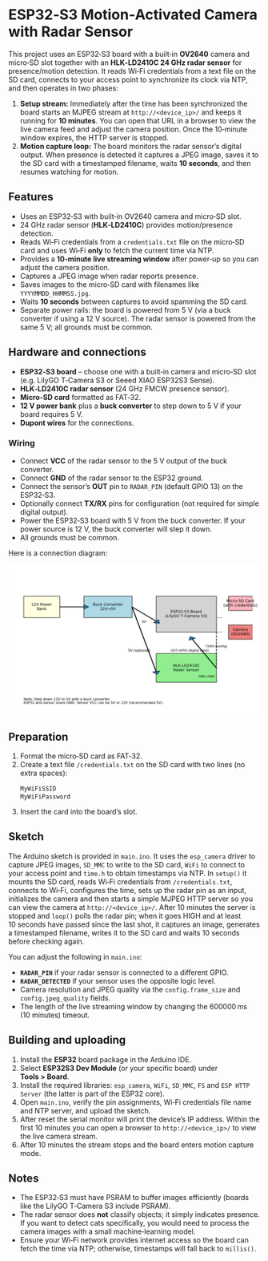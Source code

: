 # ESP32‑S3 Motion‑Activated Camera with Radar Sensor

This project uses an ESP32‑S3 board with a built‑in **OV2640** camera and micro‑SD slot together with an **HLK‑LD2410C 24 GHz radar sensor** for presence/motion detection. It reads Wi‑Fi credentials from a text file on the SD card, connects to your access point to synchronize its clock via NTP, and then operates in two phases:

1. **Setup stream:** Immediately after the time has been synchronized the board starts an MJPEG stream at `http://<device_ip>/` and keeps it running for **10 minutes**.  You can open that URL in a browser to view the live camera feed and adjust the camera position.  Once the 10‑minute window expires, the HTTP server is stopped.
2. **Motion capture loop:** The board monitors the radar sensor’s digital output.  When presence is detected it captures a JPEG image, saves it to the SD card with a timestamped filename, waits **10 seconds**, and then resumes watching for motion.

## Features

- Uses an ESP32‑S3 with built‑in OV2640 camera and micro‑SD slot.
- 24 GHz radar sensor (**HLK‑LD2410C**) provides motion/presence detection.
- Reads Wi‑Fi credentials from a `credentials.txt` file on the micro‑SD card and uses Wi‑Fi **only** to fetch the current time via NTP.
- Provides a **10‑minute live streaming window** after power‑up so you can adjust the camera position.
- Captures a JPEG image when radar reports presence.
- Saves images to the micro‑SD card with filenames like `YYYYMMDD_HHMMSS.jpg`.
- Waits **10 seconds** between captures to avoid spamming the SD card.
- Separate power rails: the board is powered from 5 V (via a buck converter if using a 12 V source).  The radar sensor is powered from the same 5 V; all grounds must be common.

## Hardware and connections

- **ESP32‑S3 board** – choose one with a built‑in camera and micro‑SD slot (e.g. LilyGO T‑Camera S3 or Seeed XIAO ESP32S3 Sense).
- **HLK‑LD2410C radar sensor** (24 GHz FMCW presence sensor).
- **Micro‑SD card** formatted as FAT‑32.
- **12 V power bank** plus a **buck converter** to step down to 5 V if your board requires 5 V.
- **Dupont wires** for the connections.

### Wiring

- Connect **VCC** of the radar sensor to the 5 V output of the buck converter.
- Connect **GND** of the radar sensor to the ESP32 ground.
- Connect the sensor’s **OUT** pin to `RADAR_PIN` (default GPIO 13) on the ESP32‑S3.
- Optionally connect **TX/RX** pins for configuration (not required for simple digital output).
- Power the ESP32‑S3 board with 5 V from the buck converter.  If your power source is 12 V, the buck converter will step it down.
- All grounds must be common.

Here is a connection diagram:

![Connection diagram](esp32s3_ld2410c_scheme.png)

## Preparation

1. Format the micro‑SD card as FAT‑32.
2. Create a text file `/credentials.txt` on the SD card with two lines (no extra spaces):
   ```
   MyWiFiSSID
   MyWiFiPassword
   ```
3. Insert the card into the board’s slot.

## Sketch

The Arduino sketch is provided in `main.ino`. It uses the `esp_camera` driver to capture JPEG images, `SD_MMC` to write to the SD card, `WiFi` to connect to your access point and `time.h` to obtain timestamps via NTP.  In `setup()` it mounts the SD card, reads Wi‑Fi credentials from `/credentials.txt`, connects to Wi‑Fi, configures the time, sets up the radar pin as an input, initializes the camera and then starts a simple MJPEG HTTP server so you can view the camera at `http://<device_ip>/`.  After 10 minutes the server is stopped and `loop()` polls the radar pin; when it goes HIGH and at least 10 seconds have passed since the last shot, it captures an image, generates a timestamped filename, writes it to the SD card and waits 10 seconds before checking again.

You can adjust the following in `main.ino`:

- **`RADAR_PIN`** if your radar sensor is connected to a different GPIO.
- **`RADAR_DETECTED`** if your sensor uses the opposite logic level.
- Camera resolution and JPEG quality via the `config.frame_size` and `config.jpeg_quality` fields.
- The length of the live streaming window by changing the 600000 ms (10 minutes) timeout.

## Building and uploading

1. Install the **ESP32** board package in the Arduino IDE.
2. Select **ESP32S3 Dev Module** (or your specific board) under **Tools > Board**.
3. Install the required libraries: `esp_camera`, `WiFi`, `SD_MMC`, `FS` and `ESP HTTP Server` (the latter is part of the ESP32 core).
4. Open `main.ino`, verify the pin assignments, Wi‑Fi credentials file name and NTP server, and upload the sketch.
5. After reset the serial monitor will print the device’s IP address.  Within the first 10 minutes you can open a browser to `http://<device_ip>/` to view the live camera stream.
6. After 10 minutes the stream stops and the board enters motion capture mode.

## Notes

- The ESP32‑S3 must have PSRAM to buffer images efficiently (boards like the LilyGO T‑Camera S3 include PSRAM).
- The radar sensor does **not** classify objects; it simply indicates presence.  If you want to detect cats specifically, you would need to process the camera images with a small machine‑learning model.
- Ensure your Wi‑Fi network provides internet access so the board can fetch the time via NTP; otherwise, timestamps will fall back to `millis()`.
